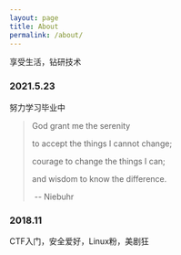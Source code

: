 ```yaml
---
layout: page
title: About
permalink: /about/
---
```




享受生活，钻研技术

### 2021.5.23

努力学习毕业中

> God grant me the serenity
>
> to accept the things I cannot change;
>
> courage to change the things I can;
>
> and wisdom to know the difference.
>
> ​											--   Niebuhr 



### 2018.11

CTF入门，安全爱好，Linux粉，美剧狂